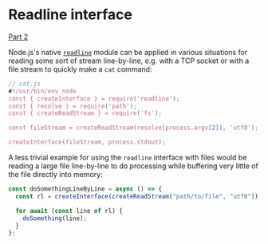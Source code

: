 # Readline interface

[Part 2](readline-interface.md)

Node.js's native [`readline`](https://nodejs.org/api/readline.html) module can
be applied in various situations for reading some sort of stream line-by-line,
e.g. with a TCP socket or with a file stream to quickly make a `cat` command:

```javascript
// cat.js
#!/usr/bin/env node
const { createInterface } = require('readline');
const { resolve } = require('path');
const { createReadStream } = require('fs');

const fileStream = createReadStream(resolve(process.argv[2]), 'utf8');

createInterface(fileStream, process.stdout);
```

A less trivial example for using the `readline` interface with files would be
reading a large file line-by-line to do processing while buffering very little
of the file directly into memory:

```javascript
const doSomethingLineByLine = async () => {
  const rl = createInterface(createReadStream("path/to/file", "utf8"));

  for await (const line of rl) {
    doSomething(line);
  }
};
```
